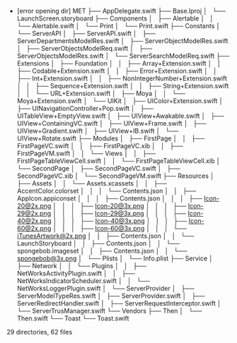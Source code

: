 -  [error opening dir]
MET
├── AppDelegate.swift
├── Base.lproj
│   └── LaunchScreen.storyboard
├── Components
│   ├── Alertable
│   │   └── Alertable.swift
│   └── Print
│       └── Print.swift
├── Constants
│   └── ServerAPI
│       ├── ServerAPI.swift
│       ├── ServerDepartmentsModelRes.swift
│       ├── ServerObjectModelRes.swift
│       ├── ServerObjectsModelReq.swift
│       ├── ServerObjectsModelRes.swift
│       └── ServerSearchModelReq.swift
├── Extensions
│   ├── Foundation
│   │   ├── Array+Extension.swift
│   │   ├── Codable+Extension.swift
│   │   ├── Error+Extension.swift
│   │   ├── Int+Extension.swift
│   │   ├── NonIntegerNumber+Extension.swift
│   │   ├── Sequence+Extension.swift
│   │   ├── String+Extension.swift
│   │   └── URL+Extension.swift
│   ├── Moya
│   │   └── Moya+Extension.swift
│   └── UIKit
│       ├── UIColor+Extension.swift
│       ├── UINavigationController+Pop.swift
│       ├── UITableView+EmptyView.swift
│       ├── UIView+Awakable.swift
│       ├── UIView+ContainingVC.swift
│       ├── UIView+Frame.swift
│       ├── UIView+Gradient.swift
│       ├── UIView+IB.swift
│       └── UIView+Rotate.swift
├── Modules
│   ├── FirstPage
│   │   ├── FirstPageVC.swift
│   │   ├── FirstPageVC.xib
│   │   ├── FirstPageVM.swift
│   │   └── Views
│   │       ├── FirstPageTableViewCell.swift
│   │       └── FirstPageTableViewCell.xib
│   └── SecondPage
│       ├── SecondPageVC.swift
│       ├── SecondPageVC.xib
│       └── SecondPageVM.swift
├── Resources
│   ├── Assets
│   │   └── Assets.xcassets
│   │       ├── AccentColor.colorset
│   │       │   └── Contents.json
│   │       ├── AppIcon.appiconset
│   │       │   ├── Contents.json
│   │       │   ├── Icon-20@2x.png
│   │       │   ├── Icon-20@3x.png
│   │       │   ├── Icon-29@2x.png
│   │       │   ├── Icon-29@3x.png
│   │       │   ├── Icon-40@2x.png
│   │       │   ├── Icon-40@3x.png
│   │       │   ├── Icon-60@2x.png
│   │       │   ├── Icon-60@3x.png
│   │       │   └── iTunesArtwork@2x.png
│   │       ├── Contents.json
│   │       └── LaunchStoryboard
│   │           ├── Contents.json
│   │           └── spongebob.imageset
│   │               ├── Contents.json
│   │               └── spongebob@3x.png
│   └── Plists
│       └── Info.plist
├── Service
│   ├── Network
│   │   └── Plugins
│   │       ├── NetWorksActivityPlugin.swift
│   │       ├── NetWorksIndicatorScheduler.swift
│   │       └── NetWorksLoggerPlugin.swift
│   └── ServerProvider
│       ├── ServerModelTypeRes.swift
│       ├── ServerProvider.swift
│       ├── ServerRedirectHandler.swift
│       ├── ServerRequestInterceptor.swift
│       └── ServerTrusManager.swift
└── Vendors
    ├── Then
    │   └── Then.swift
    └── Toast
        └── Toast.swift

29 directories, 62 files
